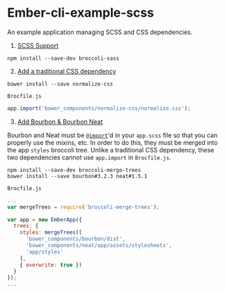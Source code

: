 # Ember-cli-example-scss

An example application managing SCSS and CSS dependencies.

1. [SCSS Support](https://github.com/aortbals/ember-cli-example-scss/commit/efd51a823dbf774fe812d860b325e7cec439f5ae)

```shell
npm install --save-dev broccoli-sass
```

2. [Add a traditional CSS dependency](https://github.com/aortbals/ember-cli-example-scss/commit/7ce89521b2c974d442dbd34807c996447511205b)

```shell
bower install --save normalize-css
```

`Brocfile.js`

```js
app.import('bower_components/normalize-css/normalize.css');
```

3. [Add Bourbon & Bourbon Neat](https://github.com/aortbals/ember-cli-example-scss/commit/b059b2c15d3a871da698a1e3c18f3b0bc00f9771)

Bourbon and Neat must be [`@import`](http://sass-lang.com/documentation/file.SASS_REFERENCE.html#import)'d in your `app.scss` file so that you can properly use the mixins, etc. In order to do this, they must be merged into the app `styles` broccoli tree. Unlike a traditional CSS dependency, these two dependencies cannot use `app.import` in `Brocfile.js`.

```shell
npm install --save-dev broccoli-merge-trees
bower install --save bourbon#3.2.3 neat#1.5.1
```

`Brocfile.js`

```js
...
var mergeTrees = require('broccoli-merge-trees');

var app = new EmberApp({
  trees: {
    styles: mergeTrees([
      'bower_components/bourbon/dist',
      'bower_components/neat/app/assets/stylesheets',
      'app/styles'
    ],
    { overwrite: true })
  }
});
...
```
